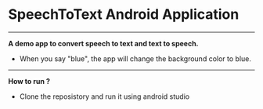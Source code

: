 # SpeechToText Android Application
---
**A demo app to convert speech to text and text to speech.**
* When you say "blue", the app will change the background color to blue.

---
**How to run ?**
* Clone the reposistory and run it using android studio







